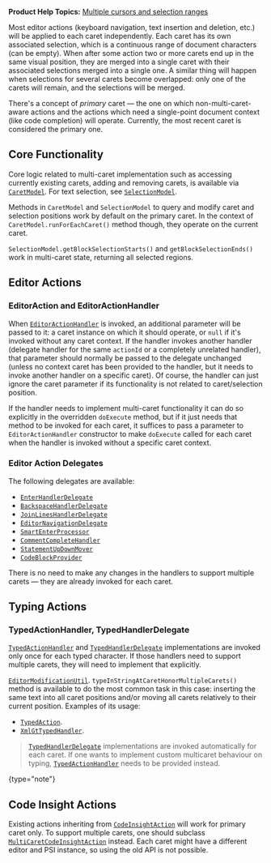[//]: # (title: Multiple Carets)

<!-- Copyright 2000-2022 JetBrains s.r.o. and other contributors. Use of this source code is governed by the Apache 2.0 license that can be found in the LICENSE file. -->

<microformat>

**Product Help Topics:** [Multiple cursors and selection ranges](https://www.jetbrains.com/help/idea/multicursor.html)

</microformat>

Most editor actions (keyboard navigation, text insertion and deletion, etc.) will be applied to each caret independently.
Each caret has its own associated selection, which is a continuous range of document characters (can be empty).
When after some action two or more carets end up in the same visual position, they are merged into a single caret with their associated selections merged into a single one.
A similar thing will happen when selections for several carets become overlapped: only one of the carets will remain, and the selections will be merged.

There's a concept of _primary_ caret — the one on which non-multi-caret-aware actions and the actions which need a single-point document context (like code completion) will operate.
Currently, the most recent caret is considered the primary one.

## Core Functionality

Core logic related to multi-caret implementation such as accessing currently existing carets, adding and removing carets, is available via [`CaretModel`](%gh-ic%/platform/editor-ui-api/src/com/intellij/openapi/editor/CaretModel.java).
For text selection, see [`SelectionModel`](%gh-ic%/platform/editor-ui-api/src/com/intellij/openapi/editor/SelectionModel.java).

Methods in `CaretModel` and `SelectionModel` to query and modify caret and selection positions work by default on the primary caret.
In the context of `CaretModel.runForEachCaret()` method though, they operate on the current caret.

`SelectionModel.getBlockSelectionStarts()` and `getBlockSelectionEnds()` work in multi-caret state, returning all selected regions.

## Editor Actions

### EditorAction and EditorActionHandler

When [`EditorActionHandler`](%gh-ic%/platform/platform-api/src/com/intellij/openapi/editor/actionSystem/EditorActionHandler.java) is invoked, an additional parameter will be passed to it: a caret instance on which it should operate, or `null` if it's invoked without any caret context.
If the handler invokes another handler (delegate handler for the same `actionId` or a completely unrelated handler), that parameter should normally be passed to the delegate unchanged (unless no context caret has been provided to the handler, but it needs to invoke another handler on a specific caret).
Of course, the handler can just ignore the caret parameter if its functionality is not related to caret/selection position.

If the handler needs to implement multi-caret functionality it can do so explicitly in the overridden `doExecute` method, but if it just needs that method to be invoked for each caret, it suffices to pass a parameter to `EditorActionHandler` constructor to make `doExecute` called for each caret when the handler is invoked without a specific caret context.

### Editor Action Delegates

The following delegates are available:

* [`EnterHandlerDelegate`](%gh-ic%/platform/lang-impl/src/com/intellij/codeInsight/editorActions/enter/EnterHandlerDelegate.java)
* [`BackspaceHandlerDelegate`](%gh-ic%/platform/lang-api/src/com/intellij/codeInsight/editorActions/BackspaceHandlerDelegate.java)
* [`JoinLinesHandlerDelegate`](%gh-ic%/platform/lang-api/src/com/intellij/codeInsight/editorActions/JoinLinesHandlerDelegate.java)
* [`EditorNavigationDelegate`](%gh-ic%/platform/platform-api/src/com/intellij/openapi/editor/EditorNavigationDelegate.java)
* [`SmartEnterProcessor`](%gh-ic%/platform/lang-api/src/com/intellij/codeInsight/editorActions/smartEnter/SmartEnterProcessor.java)
* [`CommentCompleteHandler`](%gh-ic%/platform/lang-impl/src/com/intellij/codeInsight/editorActions/CommentCompleteHandler.java)
* [`StatementUpDownMover`](%gh-ic%/platform/lang-api/src/com/intellij/codeInsight/editorActions/moveUpDown/StatementUpDownMover.java)
* [`CodeBlockProvider`](%gh-ic%/platform/lang-impl/src/com/intellij/codeInsight/editorActions/CodeBlockProvider.java)

There is no need to make any changes in the handlers to support multiple carets — they are already invoked for each caret.

## Typing Actions

### TypedActionHandler, TypedHandlerDelegate

[`TypedActionHandler`](%gh-ic%/platform/platform-api/src/com/intellij/openapi/editor/actionSystem/TypedActionHandler.java) and [`TypedHandlerDelegate`](%gh-ic%/platform/lang-api/src/com/intellij/codeInsight/editorActions/TypedHandlerDelegate.java) implementations are invoked only once for each typed character.
If those handlers need to support multiple carets, they will need to implement that explicitly.

[`EditorModificationUtil`](%gh-ic%/platform/platform-api/src/com/intellij/openapi/editor/EditorModificationUtil.java).
`typeInStringAtCaretHonorMultipleCarets()` method is available to do the most common task in this case: inserting the same text into all caret positions and/or moving all carets relatively to their current position.
Examples of its usage:

* [`TypedAction`](%gh-ic%/platform/platform-api/src/com/intellij/openapi/editor/actionSystem/TypedAction.java).
* [`XmlGtTypedHandler`](%gh-ic%/xml/impl/src/com/intellij/codeInsight/editorActions/XmlGtTypedHandler.java).

> [`TypedHandlerDelegate`](%gh-ic%/platform/lang-api/src/com/intellij/codeInsight/editorActions/TypedHandlerDelegate.java) implementations are invoked automatically for each caret.
> If one wants to implement custom multicaret behaviour on typing, [`TypedActionHandler`](%gh-ic%/platform/platform-api/src/com/intellij/openapi/editor/actionSystem/TypedActionHandler.java) needs to be provided instead.
>
{type="note"}

## Code Insight Actions

Existing actions inheriting from [`CodeInsightAction`](%gh-ic%/platform/lang-api/src/com/intellij/codeInsight/actions/CodeInsightAction.java) will work for primary caret only.
To support multiple carets, one should subclass [`MultiCaretCodeInsightAction`](%gh-ic%/platform/lang-impl/src/com/intellij/codeInsight/actions/MultiCaretCodeInsightAction.java) instead.
Each caret might have a different editor and PSI instance, so using the old API is not possible.
